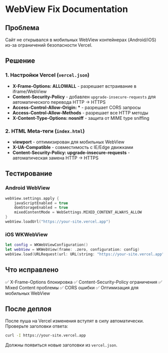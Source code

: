 # WebView Fix Documentation

## Проблема
Сайт не открывался в мобильных WebView контейнерах (Android/iOS) из-за ограничений безопасности Vercel.

## Решение

### 1. Настройки Vercel (`vercel.json`)
- **X-Frame-Options: ALLOWALL** - разрешает встраивание в iframe/WebView
- **Content-Security-Policy** - добавлен `upgrade-insecure-requests` для автоматического перевода HTTP → HTTPS
- **Access-Control-Allow-Origin: \*** - разрешает CORS запросы
- **Access-Control-Allow-Methods** - разрешает все HTTP методы
- **X-Content-Type-Options: nosniff** - защита от MIME type sniffing

### 2. HTML Meta-теги (`index.html`)
- **viewport** - оптимизирован для мобильных WebView
- **X-UA-Compatible** - совместимость с IE/Edge движками
- **Content-Security-Policy: upgrade-insecure-requests** - автоматическая замена HTTP → HTTPS

## Тестирование

### Android WebView
```kotlin
webView.settings.apply {
    javaScriptEnabled = true
    domStorageEnabled = true
    mixedContentMode = WebSettings.MIXED_CONTENT_ALWAYS_ALLOW
}
webView.loadUrl("https://your-site.vercel.app")
```

### iOS WKWebView
```swift
let config = WKWebViewConfiguration()
let webView = WKWebView(frame: .zero, configuration: config)
webView.load(URLRequest(url: URL(string: "https://your-site.vercel.app")!))
```

## Что исправлено
✅ X-Frame-Options блокировка
✅ Content-Security-Policy ограничения
✅ Mixed Content проблемы
✅ CORS ошибки
✅ Оптимизация для мобильных WebView

## После деплоя
После пуша на Vercel изменения вступят в силу автоматически. Проверьте заголовки ответа:

```bash
curl -I https://your-site.vercel.app
```

Должны появиться новые заголовки из `vercel.json`.

